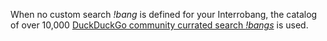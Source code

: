 When no custom search _!bang_ is defined for your Interrobang, the
catalog of over 10,000 [DuckDuckGo community currated search
_!bangs_](https://duckduckgo.com/bang_lite.html) is used.
